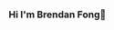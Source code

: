### Hi I'm Brendan Fong👋

<!--
**Brendan212/Brendan212** is a ✨ _special_ ✨ repository because its `README.md` (this file) appears on your GitHub profile.

Here are some ideas to get you started:

{dsdssdsdsds}
